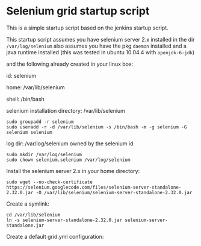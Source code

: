 Selenium grid startup script
============================

This is a simple startup script based on the jenkins startup script.

This startup script assumes you have selenium server 2.x installed in the dir `/var/log/selenium`
also assumes you have the pkg `daemon` installed and a java runtime installed (this was tested in ubuntu 10.04.4 with `openjdk-6-jdk`)

and the following already created in your linux box:

id: selenium

home: /var/lib/selenium

shell: /bin/bash

selenium installation directory: /var/lib/selenium

    sudo groupadd -r selenium
    sudo useradd -r -d /var/lib/selenium -s /bin/bash -m -g selenium -G selenium selenium

log dir: /var/log/selenium owned by the selenium id

    sudo mkdir /var/log/selenium
    sudo chown selenium.selenium /var/log/selenium


Install the selenium server 2.x in your home directory:

    sudo wget --no-check-certificate https://selenium.googlecode.com/files/selenium-server-standalone-2.32.0.jar -O /var/lib/selenium/selenium-server-standalone-2.32.0.jar

Create a symlink:

    cd /var/lib/selenium
    ln -s selenium-server-standalone-2.32.0.jar selenium-server-standalone.jar
    
Create a default grid.yml configuration:
